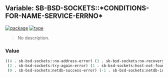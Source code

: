## Variable: SB-BSD-SOCKETS::\*CONDITIONS-FOR-NAME-SERVICE-ERRNO\*
[![package](https://img.shields.io/badge/Package-SB--BSD--SOCKETS-5f9ea0.svg?style=social&colorA=999999)](../) [![type](https://img.shields.io/badge/Type-Variable-5f9ea0.svg?style=social&colorA=999999)](../#variable) 

> No description.

### Value
```cl
((4 . sb-bsd-sockets::no-address-error) (3 . sb-bsd-sockets:no-recovery-error)
 (2 . sb-bsd-sockets:try-again-error) (1 . sb-bsd-sockets:host-not-found-error)
 (0 . sb-bsd-sockets:netdb-success-error) (-1 . sb-bsd-sockets:netdb-internal-error))
```

